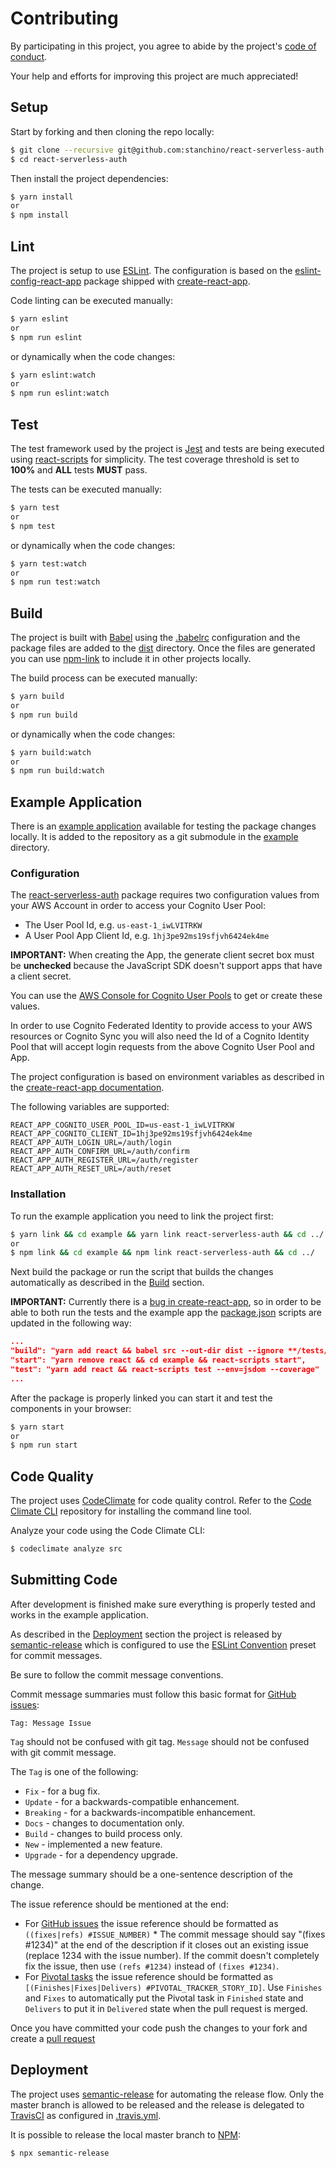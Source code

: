 # Contributing
By participating in this project, you agree to abide by the project's [code of conduct](CODE_OF_CONDUCT.md).

Your help and efforts for improving this project are much appreciated!

## Setup
Start by forking and then cloning the repo locally:
```bash
$ git clone --recursive git@github.com:stanchino/react-serverless-auth.git
$ cd react-serverless-auth
```

Then install the project dependencies:
```bash
$ yarn install
or
$ npm install
```

## Lint
The project is setup to use [ESLint](https://eslint.org/). The configuration is based on the 
[eslint-config-react-app](https://www.npmjs.com/package/eslint-config-react-app) package shipped with 
[create-react-app](https://github.com/facebook/create-react-app).

Code linting can be executed manually: 
```bash
$ yarn eslint
or
$ npm run eslint
```
or dynamically when the code changes:
```bash
$ yarn eslint:watch
or
$ npm run eslint:watch
```

## Test
The test framework used by the project is [Jest](https://facebook.github.io/jest/) and tests are being executed using 
[react-scripts](https://github.com/facebook/create-react-app/tree/next/packages/react-scripts) for simplicity. The test 
coverage threshold is set to **100%** and **ALL** tests **MUST** pass.

The tests can be executed manually:
```bash
$ yarn test
or
$ npm test
```
or dynamically when the code changes:
```bash
$ yarn test:watch
or
$ npm run test:watch
```

## Build
The project is built with [Babel](https://babeljs.io/) using the [.babelrc](.babelrc) configuration and the package
files are added to the [dist](dist) directory. Once the files are generated you can use 
[npm-link](https://docs.npmjs.com/cli/link) to include it in other projects locally.

The build process can be executed manually:
```bash
$ yarn build
or
$ npm run build
```
or dynamically when the code changes:
```bash
$ yarn build:watch
or
$ npm run build:watch
```

## Example Application
There is an [example application](https://github.com/stanchino/react-serverless-auth-example) available for testing 
the package changes locally. It is added to the repository as a git submodule in the [example](example) directory.

### Configuration
The [react-serverless-auth](https://www.npmjs.com/package/react-serverless-auth) package requires two configuration 
values from your AWS Account in order to access your Cognito User Pool:

* The User Pool Id, e.g. `us-east-1_iwLVITRKW`
* A User Pool App Client Id, e.g. `1hj3pe92ms19sfjvh6424ek4me`

**IMPORTANT:** When creating the App, the generate client secret box must be **unchecked** because the JavaScript SDK 
doesn't support apps that have a client secret.

You can use the [AWS Console for Cognito User Pools](https://console.aws.amazon.com/cognito/users/) to get or create 
these values.

In order to use Cognito Federated Identity to provide access to your AWS resources or Cognito Sync you will 
also need the Id of a Cognito Identity Pool that will accept login requests from the above Cognito User Pool and App.

The project configuration is based on environment variables as described in the
[create-react-app documentation](https://github.com/facebook/create-react-app/blob/master/packages/react-scripts/template/README.md#adding-custom-environment-variables).

The following variables are supported:
```dotenv
REACT_APP_COGNITO_USER_POOL_ID=us-east-1_iwLVITRKW
REACT_APP_COGNITO_CLIENT_ID=1hj3pe92ms19sfjvh6424ek4me
REACT_APP_AUTH_LOGIN_URL=/auth/login
REACT_APP_AUTH_CONFIRM_URL=/auth/confirm
REACT_APP_AUTH_REGISTER_URL=/auth/register
REACT_APP_AUTH_RESET_URL=/auth/reset
```

### Installation
To run the example application you need to link the project first:
```bash
$ yarn link && cd example && yarn link react-serverless-auth && cd ../
or
$ npm link && cd example && npm link react-serverless-auth && cd ../
```

Next build the package or run the script that builds the changes automatically as described in the [Build](#build)
section.

**IMPORTANT:** Currently there is a [bug in create-react-app](https://github.com/facebook/create-react-app/issues/3883),
so in order to be able to both run the tests and the example app the [package.json](package.json) scripts are updated
in the following way:
```json
...
"build": "yarn add react && babel src --out-dir dist --ignore **/tests/*,spec.js,test.js,setupTests.js",
"start": "yarn remove react && cd example && react-scripts start",
"test": "yarn add react && react-scripts test --env=jsdom --coverage" 
...
```
After the package is properly linked you can start it and test the components in your browser:
```bash
$ yarn start
or
$ npm run start
```

## Code Quality
The project uses [CodeClimate](https://codeclimate.com/) for code quality control. Refer to the 
[Code Climate CLI](https://github.com/codeclimate/codeclimate) repository for installing the command line tool.

Analyze your code using the Code Climate CLI:
```bash
$ codeclimate analyze src
``` 

## Submitting Code
After development is finished make sure everything is properly tested and works in the example application. 

As described in the [Deployment](#deployment) section the project is released by
[semantic-release](https://semantic-release.gitbooks.io/semantic-release/content/#highlights) which is configured 
to use the [ESLint Convention](https://www.npmjs.com/package/conventional-changelog-eslint) preset for commit messages. 

Be sure to follow the commit message conventions.

Commit message summaries must follow this basic format for [GitHub issues]():

```
Tag: Message Issue
```

`Tag` should not be confused with git tag.
`Message` should not be confused with git commit message.

The `Tag` is one of the following:

* `Fix` - for a bug fix.
* `Update` - for a backwards-compatible enhancement.
* `Breaking` - for a backwards-incompatible enhancement.
* `Docs` - changes to documentation only.
* `Build` - changes to build process only.
* `New` - implemented a new feature.
* `Upgrade` - for a dependency upgrade.

The message summary should be a one-sentence description of the change. 

The issue reference should be mentioned at the end:

* For [GitHub issues](https://github.com/stanchino/react-serverless-auth/issues) the issue reference should be 
formatted as `((fixes|refs) #ISSUE_NUMBER)` * The commit message should say "(fixes #1234)" at the end of the description 
if it closes out an existing issue (replace 1234 with the issue number). If the commit doesn't completely fix the 
issue, then use `(refs #1234)` instead of `(fixes #1234)`.
* For [Pivotal tasks](https://www.pivotaltracker.com/n/projects/2147977) the issue reference should be formatted as 
`[(Finishes|Fixes|Delivers) #PIVOTAL_TRACKER_STORY_ID]`. Use `Finishes` and `Fixes` to automatically put the Pivotal 
task in `Finished` state and `Delivers` to put it in `Delivered` state when the pull request is merged. 

Once you have committed your code push the changes to your fork and create a 
[pull request](https://github.com/stanchino/react-serverless-auth/compare)

## Deployment
The project uses [semantic-release](https://semantic-release.gitbooks.io/semantic-release/content/#highlights) for
automating the release flow. Only the master branch is allowed to be released and the release is delegated to
[TravisCI](https://travis-ci.org/stanchino/react-serverless-auth) as configured in [.travis.yml](.travis.yml).

It is possible to release the local master branch to [NPM](https://www.npmjs.com/package/react-serverless-auth):
```bash
$ npx semantic-release
```